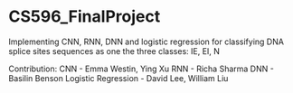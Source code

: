 # CS596_FinalProject
Implementing CNN, RNN, DNN and logistic regression for classifying DNA splice sites sequences as one the three classes: IE, EI, N 

Contribution:
CNN - Emma Westin, Ying Xu
RNN - Richa Sharma
DNN - Basilin Benson
Logistic Regression - David Lee, William Liu
